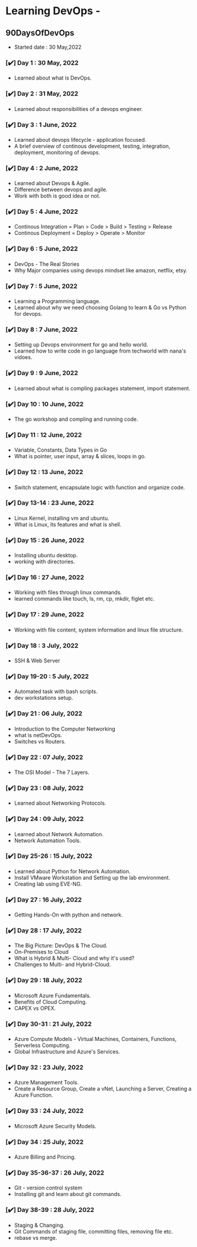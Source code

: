 # Learning DevOps -

## 90DaysOfDevOps

- Started date : 30 May,2022     

### [✔️] Day 1 : 30 May, 2022
 - Learned about what is DevOps.
 
### [✔️] Day 2 : 31 May, 2022
- Learned about responsibilities of a devops engineer.
 
### [✔️] Day 3 : 1 June, 2022
- Learned about devops lifecycle - application focused.
- A brief overview of continous development, testing, integration, deployment, monitoring of devops.

### [✔️] Day 4 : 2 June, 2022
- Learned about Devops & Agile.
- Difference between devops and agile.
- Work with both is good idea or not.

### [✔️] Day 5 : 4 June, 2022
- Continous Integration = Plan > Code > Build > Testing > Release 
- Continous Deployment = Deploy > Operate > Monitor 

### [✔️] Day 6 : 5 June, 2022
- DevOps - The Real Stories
- Why Major companies using devops mindset like amazon, netflix, etsy.

### [✔️] Day 7 : 5 June, 2022
- Learning a Programming language.
- Learned about why we need choosing Golang to learn & Go vs Python for devops.

### [✔️] Day 8 : 7 June, 2022
- Setting up Devops environment for go and hello world.
- Learned how to write code in go language from techworld with nana's vidoes.

### [✔️] Day 9 : 9 June, 2022
- Learned about what is compling packages statement, import statement.

### [✔️] Day 10 : 10 June, 2022
- The go workshop and compling and running code.

### [✔️] Day 11 : 12 June, 2022
- Variable, Constants, Data Types in Go
- What is pointer, user input, array & slices, loops in go.

### [✔️] Day 12 : 13 June, 2022
- Switch statement, encapsulate logic with function and organize code.

### [✔️] Day 13-14 : 23 June, 2022
- Linux Kernel, installing vm and ubuntu.
- What is Linux, its features and what is shell.

### [✔️] Day 15 : 26 June, 2022
- Installing ubuntu desktop.
- working with directories.

### [✔️] Day 16 : 27 June, 2022
- Working with files through linux commands.
- learned commands like touch, ls, rm, cp, mkdir, figlet etc.

### [✔️] Day 17 : 29 June, 2022
- Working with file content, system information and linux file structure.

### [✔️] Day 18 : 3 July, 2022
- SSH & Web Server

### [✔️] Day 19-20 : 5 July, 2022
- Automated task with bash scripts.
- dev workstations setup.

### [✔️] Day 21 : 06 July, 2022
- Introduction to the Computer Networking
- what is netDevOps.
- Switches vs Routers.

### [✔️] Day 22 : 07 July, 2022
- The OSI Model - The 7 Layers.

### [✔️] Day 23 : 08 July, 2022
- Learned about Networking Protocols.

### [✔️] Day 24 : 09 July, 2022
- Learned about Network Automation.
- Network Automation Tools.

### [✔️] Day 25-26 : 15 July, 2022
- Learned about Python for Network Automation.
- Install VMware Workstation and Setting up the lab environment.
- Creating lab using EVE-NG.

### [✔️] Day 27 : 16 July, 2022
- Getting Hands-On with python and network.

### [✔️] Day 28 : 17 July, 2022
- The Big Picture: DevOps & The Cloud.
- On-Premises to Cloud
- What is Hybrid & Multi- Cloud and why it's used?
- Challenges to Multi- and Hybrid-Cloud.

### [✔️] Day 29 : 18 July, 2022
- Microsoft Azure Fundamentals.
- Benefits of Cloud Computing.
- CAPEX vs OPEX.

### [✔️] Day 30-31 : 21 July, 2022
- Azure Compute Models - Virtual Machines, Containers, Functions, Serverless Computing.
- Global Infrastructure and Azure's Services.

### [✔️] Day 32 : 23 July, 2022
- Azure Management Tools.
- Create a Resource Group, Create a vNet, Launching a Server, Creating a Azure Function.

### [✔️] Day 33 : 24 July, 2022
- Microsoft Azure Security Models.

### [✔️] Day 34 : 25 July, 2022
- Azure Billing and Pricing.

### [✔️] Day 35-36-37 : 26 July, 2022
- Git - version control system
-  Installing git and learn about git commands.

### [✔️] Day 38-39 : 28 July, 2022
- Staging & Changing.
- Git Commands of staging file, committing files, removing file etc.
- rebase vs merge.










 

